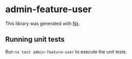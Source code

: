 # admin-feature-user

This library was generated with [Nx](https://nx.dev).

## Running unit tests

Run `nx test admin-feature-user` to execute the unit tests.
